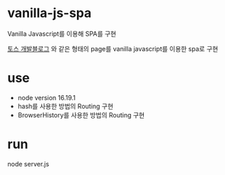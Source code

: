 # vanilla-js-spa
Vanilla Javascript를 이용해 SPA를 구현

[토스 개발블로그](https://toss.tech/tech)
와 같은 형태의 page를 vanilla javascript를 이용한 spa로 구현

# use
- node version 16.19.1
- hash를 사용한 방법의 Routing 구현
- BrowserHistory를 사용한 방법의 Routing 구현


# run
node server.js
